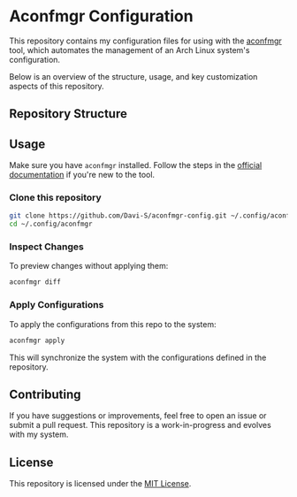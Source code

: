# Aconfmgr Configuration

This repository contains my configuration files for using with the [aconfmgr](https://github.com/CyberShadow/aconfmgr) tool, which automates the management of an Arch Linux system's configuration.

Below is an overview of the structure, usage, and key customization aspects of this repository.

## Repository Structure

<!-- TODO: add repository structure and overview -->

## Usage

Make sure you have `aconfmgr` installed. Follow the steps in the [official documentation](https://github.com/CyberShadow/aconfmgr/blob/master/README.md) if you're new to the tool.

### Clone this repository

```bash
git clone https://github.com/Davi-S/aconfmgr-config.git ~/.config/aconfmgr
cd ~/.config/aconfmgr
```

### Inspect Changes

To preview changes without applying them:

```bash
aconfmgr diff
```

### Apply Configurations

To apply the configurations from this repo to the system:

```bash
aconfmgr apply
```

This will synchronize the system with the configurations defined in the repository.

## Contributing

If you have suggestions or improvements, feel free to open an issue or submit a pull request. This repository is a work-in-progress and evolves with my system.

## License

This repository is licensed under the [MIT License](LICENSE).
